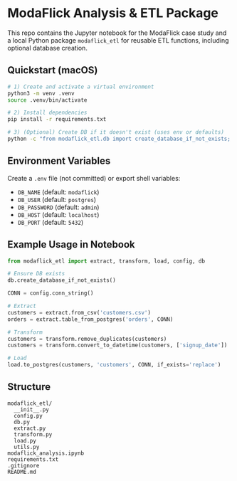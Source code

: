 # ModaFlick Analysis & ETL Package

This repo contains the Jupyter notebook for the ModaFlick case study and a local Python package `modaflick_etl` for reusable ETL functions, including optional database creation.

## Quickstart (macOS)

```bash
# 1) Create and activate a virtual environment
python3 -m venv .venv
source .venv/bin/activate

# 2) Install dependencies
pip install -r requirements.txt

# 3) (Optional) Create DB if it doesn't exist (uses env or defaults)
python -c "from modaflick_etl.db import create_database_if_not_exists; print('Created:', create_database_if_not_exists())"
```

## Environment Variables
Create a `.env` file (not committed) or export shell variables:

- `DB_NAME` (default: `modaflick`)
- `DB_USER` (default: `postgres`)
- `DB_PASSWORD` (default: `admin`)
- `DB_HOST` (default: `localhost`)
- `DB_PORT` (default: `5432`)

## Example Usage in Notebook

```python
from modaflick_etl import extract, transform, load, config, db

# Ensure DB exists
db.create_database_if_not_exists()

CONN = config.conn_string()

# Extract
customers = extract.from_csv('customers.csv')
orders = extract.table_from_postgres('orders', CONN)

# Transform
customers = transform.remove_duplicates(customers)
customers = transform.convert_to_datetime(customers, ['signup_date'])

# Load
load.to_postgres(customers, 'customers', CONN, if_exists='replace')
```

## Structure
```
modaflick_etl/
  __init__.py
  config.py
  db.py
  extract.py
  transform.py
  load.py
  utils.py
modaflick_analysis.ipynb
requirements.txt
.gitignore
README.md
```
